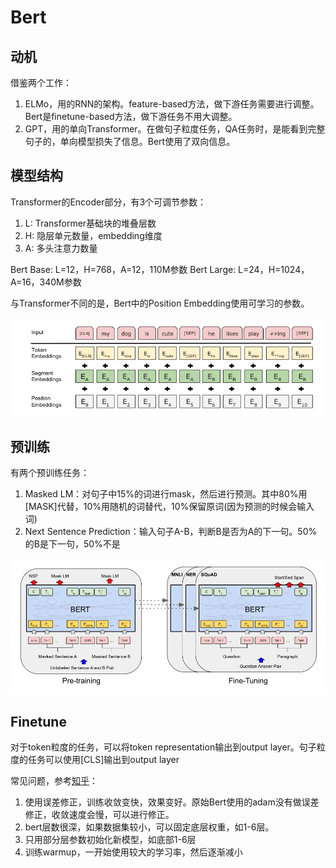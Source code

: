 # Bert

## 动机

借鉴两个工作：
1. ELMo，用的RNN的架构。feature-based方法，做下游任务需要进行调整。Bert是finetune-based方法，做下游任务不用大调整。
2. GPT，用的单向Transformer。在做句子粒度任务，QA任务时，是能看到完整句子的，单向模型损失了信息。Bert使用了双向信息。

## 模型结构

Transformer的Encoder部分，有3个可调节参数：
1) L: Transformer基础块的堆叠层数
2) H: 隐层单元数量，embedding维度
3) A: 多头注意力数量
   
Bert Base: L=12，H=768，A=12，110M参数
Bert Large: L=24，H=1024，A=16，340M参数

与Transformer不同的是，Bert中的Position Embedding使用可学习的参数。

![输入数据](img/0008-2.png)

## 预训练

有两个预训练任务：
1. Masked LM：对句子中15%的词进行mask，然后进行预测。其中80%用[MASK]代替，10%用随机的词替代，10%保留原词(因为预测的时候会输入词)
2. Next Sentence Prediction：输入句子A-B，判断B是否为A的下一句。50%的B是下一句，50%不是
   
![预训练和finetune过程](img/0008-1.png)


## Finetune

对于token粒度的任务，可以将token representation输出到output layer。句子粒度的任务可以使用[CLS]输出到output layer

常见问题，参考[知乎](https://zhuanlan.zhihu.com/p/524036087)：
1. 使用误差修正，训练收敛变快，效果变好。原始Bert使用的adam没有做误差修正，收敛速度会慢，可以进行修正。
2. bert层数很深，如果数据集较小，可以固定底层权重，如1-6层。
3. 只用部分层参数初始化新模型，如底部1-6层
4. 训练warmup，一开始使用较大的学习率，然后逐渐减小


